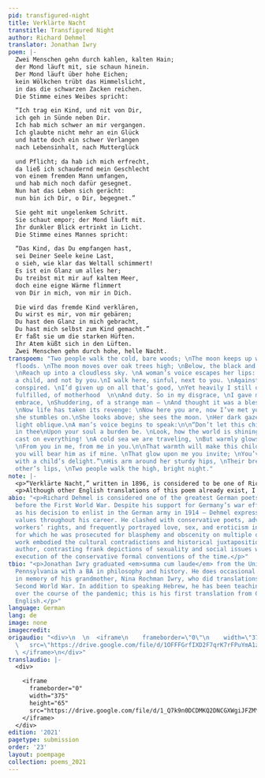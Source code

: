 ```yaml
---
pid: transfigured-night
title: Verklärte Nacht
transtitle: Transfigured Night
author: Richard Dehmel
translator: Jonathan Iwry
poem: |-
  Zwei Menschen gehn durch kahlen, kalten Hain;
  der Mond läuft mit, sie schaun hinein.
  Der Mond läuft über hohe Eichen;
  kein Wölkchen trübt das Himmelslicht,
  in das die schwarzen Zacken reichen.
  Die Stimme eines Weibes spricht:

  “Ich trag ein Kind, und nit von Dir,
  ich geh in Sünde neben Dir.
  Ich hab mich schwer an mir vergangen.
  Ich glaubte nicht mehr an ein Glück
  und hatte doch ein schwer Verlangen
  nach Lebensinhalt, nach Mutterglück

  und Pflicht; da hab ich mich erfrecht,
  da ließ ich schaudernd mein Geschlecht
  von einem fremden Mann umfangen,
  und hab mich noch dafür gesegnet.
  Nun hat das Leben sich gerächt:
  nun bin ich Dir, o Dir, begegnet.”

  Sie geht mit ungelenkem Schritt.
  Sie schaut empor; der Mond läuft mit.
  Ihr dunkler Blick ertrinkt in Licht.
  Die Stimme eines Mannes spricht:

  “Das Kind, das Du empfangen hast,
  sei Deiner Seele keine Last,
  o sieh, wie klar das Weltall schimmert!
  Es ist ein Glanz um alles her;
  Du treibst mit mir auf kaltem Meer,
  doch eine eigne Wärme flimmert
  von Dir in mich, von mir in Dich.

  Die wird das fremde Kind verklären,
  Du wirst es mir, von mir gebären;
  Du hast den Glanz in mich gebracht,
  Du hast mich selbst zum Kind gemacht.”
  Er faßt sie um die starken Hüften.
  Ihr Atem küßt sich in den Lüften.
  Zwei Menschen gehn durch hohe, helle Nacht.
transpoem: "Two people walk the cold, bare woods; \nThe moon keeps up with light that
  floods. \nThe moon moves over oak trees high; \nBelow, the black and jagged tips
  \nReach up into a cloudless sky. \nA woman’s voice escapes her lips: \n\n“I carry
  a child, and not by you.\nI walk here, sinful, next to you. \nAgainst myself I have
  conspired. \nI’d given up on all that’s good, \nYet heavily I still desired\nA life
  fulfilled, of motherhood  \n\nAnd duty. So in my disgrace, \nI gave myself to the
  embrace, \nShuddering, of a strange man — \nAnd thought it was a blessing, too.
  \nNow life has taken its revenge: \nNow here you are, now I’ve met you.”\n\nUncertainly,
  she stumbles on.\nShe looks above; she sees the moon. \nHer dark gaze drowns in
  light oblique.\nA man’s voice begins to speak:\n\n“Don’t let this child conceived
  in thee\nUpon your soul a burden be. \nLook, how the world is shining bright, \nGlory
  cast on everything! \nA cold sea we are traveling, \nBut warmly glows an inner light
  \nFrom you in me, from me in you.\n\nThat warmth will make this child shine,\nAnd
  you will bear him as if mine. \nThat glow upon me you invite; \nYou’ve filled me
  with a child’s delight.”\nHis arm around her sturdy hips, \nTheir breaths upon each
  other’s lips, \nTwo people walk the high, bright night."
note: |-
  <p>“Verklärte Nacht,” written in 1896, is considered to be one of Richard Dehmel’s most memorable works — and in turn inspired Arnold Schoenberg to write one of his most well-known compositions in 1889. The poem depicts a man and woman as they walk through the forest; the woman confesses to carrying another man’s child, the man forgives her and welcomes the coming child as his own, and, in keeping with the poem’s title, the night is “transfigured.”</p>
  <p>Although other English translations of this poem already exist, I wanted to translate the poem in such a way as to preserve its original formal qualities — specifically, its meter and rhyme scheme. The ninth line of the original, in which the female speaker describes her desire to experience motherhood, translates to “I had a heavy longing.” The original word, <em>schwer</em>, which means both “heavy” and “burdensome,” seems to serve as a play on words evoking the notion of pregnancy. The poet appears to use pregnancy as a metaphor for the woman’s burdensome longing to become a mother, describing her longing as a heavy weight she carries. I chose to translate the word to “heavy” to convey both the weight of the speaker’s longing and the physical encumbrance of pregnancy — as in the English phrase “heavy with child.”</p>
abio: "<p>Richard Dehmel is considered one of the greatest German poets of the period
  before the First World War. Despite his support for Germany’s war effort — as well
  as his decision to enlist in the German army in 1914 — Dehmel expressed strong progressive
  values throughout his career. He clashed with conservative poets, advocated for
  workers’ rights, and frequently portrayed love, sex, and eroticism in his poetry,
  for which he was prosecuted for blasphemy and obscenity on multiple occasions. His
  work embodied the cultural contradictions and historical juxtapositions of their
  author, contrasting frank depictions of sexuality and social issues with flawless
  execution of the conservative formal conventions of the time.</p>"
tbio: "<p>Jonathan Iwry graduated <em>summa cum laude</em> from the University of
  Pennsylvania with a BA in philosophy and history. He does occasional translations
  in memory of his grandmother, Nina Rochman Iwry, who did translations before the
  Second World War. In addition to speaking Hebrew, he has been teaching himself German
  over the course of the pandemic; this is his first translation from German into
  English.</p>"
language: German
lang: de
image: none
imagecredit:
origaudio: "<div>\n  \n  <iframe\n    frameborder=\"0\"\n    width=\"375\"\n    height=\"65\"\n
  \   src=\"https://drive.google.com/file/d/1OFFFGrfIXD2F7qrK7rFPuYmA1zWpMtIJ/preview\">\n
  \ </iframe>\n</div>"
translaudio: |-
  <div>

    <iframe
      frameborder="0"
      width="375"
      height="65"
      src="https://drive.google.com/file/d/1_Q7k9n0DCDMKQ2DNCGXWgiJFZMYvB3kV/preview">
    </iframe>
  </div>
edition: '2021'
pagetype: submission
order: '23'
layout: poempage
collection: poems_2021
---
```

